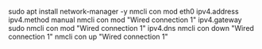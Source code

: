 sudo apt install network-manager -y
nmcli con mod eth0 ipv4.address <host IP> ipv4.method manual
nmcli con mod "Wired connection 1" ipv4.gateway <host IP>
sudo nmcli con mod "Wired connection 1" ipv4.dns <DNS Server IP>
nmcli con down "Wired connection 1"
nmcli con up "Wired connection 1" 
